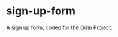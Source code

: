 # sign-up-form
A sign up form, coded for [the Odin Project](https://www.theodinproject.com/lessons/node-path-intermediate-html-and-css-sign-up-form).
